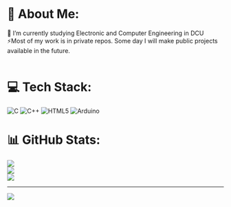 # 💫 About Me:
🌱 I’m currently studying Electronic and Computer Engineering in DCU<br>⚡Most of my work is in private repos. Some day I will make public projects available in the future.<br><br>


# 💻 Tech Stack:
![C](https://img.shields.io/badge/c-%2300599C.svg?style=for-the-badge&logo=c&logoColor=white) ![C++](https://img.shields.io/badge/c++-%2300599C.svg?style=for-the-badge&logo=c%2B%2B&logoColor=white) ![HTML5](https://img.shields.io/badge/html5-%23E34F26.svg?style=for-the-badge&logo=html5&logoColor=white) ![Arduino](https://img.shields.io/badge/-Arduino-00979D?style=for-the-badge&logo=Arduino&logoColor=white)
# 📊 GitHub Stats:
![](https://github-readme-stats.vercel.app/api?username=Eimpau&theme=dark&hide_border=false&include_all_commits=false&count_private=true)<br/>
![](https://github-readme-streak-stats.herokuapp.com/?user=Eimpau&theme=dark&hide_border=false)<br/>
![](https://github-readme-stats.vercel.app/api/top-langs/?username=Eimpau&theme=dark&hide_border=false&include_all_commits=false&count_private=true&layout=compact)

---
[![](https://visitcount.itsvg.in/api?id=Eimpau&icon=1&color=0)](https://visitcount.itsvg.in)

<!-- Proudly created with GPRM ( https://gprm.itsvg.in ) -->
